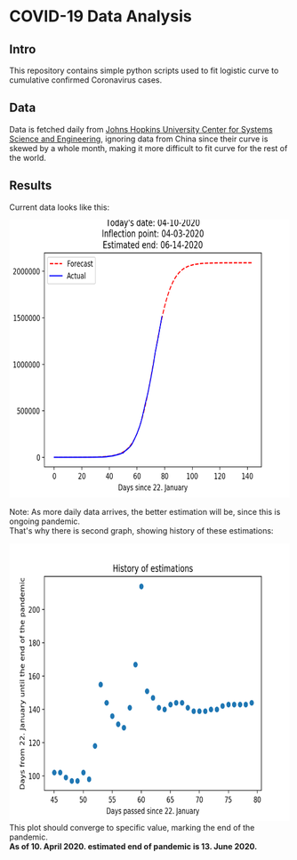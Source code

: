 # COVID-19 Data Analysis

## Intro

This repository contains simple python scripts used to fit logistic curve to cumulative confirmed Coronavirus cases.

## Data

Data is fetched daily from [Johns Hopkins University Center for Systems Science and Engineering](https://github.com/CSSEGISandData/COVID-19),
ignoring data from China since their curve is skewed by a whole month, making it more difficult to fit curve for the rest of the world.


## Results
Current data looks like this:

<img src="/output/regression/img/04-10-2020.png" height="500" width="700px" />

Note: As more daily data arrives, the better estimation will be, since this is ongoing pandemic.\
That's why there is second graph, showing history of these estimations:

<img src="/output/end_estimation/04-10-2020.png" height="500" width="700px" />\
This plot should converge to specific value, marking the end of the pandemic.\
**As of 10. April 2020. estimated end of pandemic is 13. June 2020.**
 